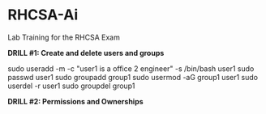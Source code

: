 # RHCSA-Ai
Lab Training for the RHCSA Exam

**DRILL #1: Create and delete users and groups**

sudo useradd -m -c "user1 is a office 2 engineer" -s /bin/bash user1 
sudo passwd user1 
sudo groupadd group1
sudo usermod -aG group1 user1
sudo userdel -r user1
sudo groupdel group1

**DRILL #2: Permissions and Ownerships**


